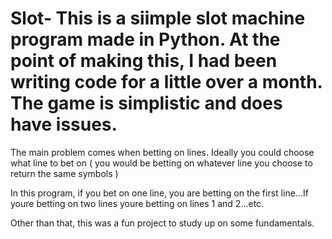 # Slot- This is a siimple slot machine program made in Python. At the point of making this, I had been writing code for a little over a month. The game is simplistic and does have issues. 

The main problem comes when betting on lines. Ideally you could choose what line to bet on ( you would be betting on whatever line you choose to return the same symbols ) 

In this program, if you bet on one line, you are betting on the first line...If youre betting on two lines youre betting on lines 1 and 2...etc.

Other than that, this was a fun project to study up on some fundamentals.
